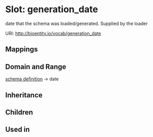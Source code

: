 # Slot: generation_date


date that the schema was loaded/generated.  Supplied by the loader

URI: http://bioentity.io/vocab/generation_date
## Mappings

## Domain and Range

[schema definition](SchemaDefinition.md) -> date
## Inheritance

## Children

## Used in

